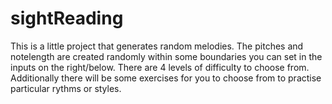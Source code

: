 # sightReading
 This is a little project that generates random melodies. The pitches and notelength are created randomly within some boundaries you can set in the inputs on the right/below. 
 There are 4 levels of difficulty to choose from. 
Additionally there will be some exercises for you to choose from to practise particular rythms or styles.
